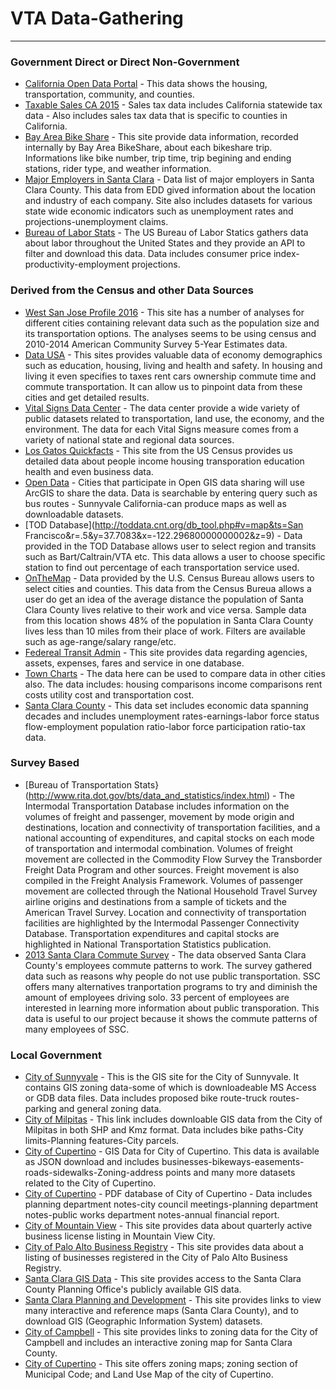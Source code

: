 # VTA Data-Gathering

--------------------------

### Government Direct or Direct Non-Government

- [California Open Data Portal](https://data.ca.gov/dataset/california-affordable-housing-and-sustainable-communities) - This data shows the housing, transportation, community, and counties.
- [Taxable Sales CA 2015](http://www.boe.ca.gov/news/tsalescont15.htm) - Sales tax data includes California statewide tax data - Also includes sales tax data that is specific to counties in California.
- [Bay Area Bike Share](http://www.bayareabikeshare.com/open-data) - This site provide data information, recorded internally by Bay Area BikeShare, about each bikeshare trip. Informations like bike number, trip time, trip begining and ending stations, rider type, and weather information.
- [Major Employers in Santa Clara](http://www.labormarketinfo.edd.ca.gov/majorer/countymajorer.asp?CountyCode=000085) - Data list of major employers in Santa Clara County. This data from EDD gived information about the location and industry of each company. Site also includes datasets for various state wide economic indicators such as unemployment rates and projections-unemployment claims.
- [Bureau of Labor Stats](http://www.bls.gov/developers/) - The US Bureau of Labor Statics gathers data about labor throughout the United States and they provide an API to filter and download this data. Data includes consumer price index-productivity-employment projections.

### Derived from the Census and other Data Sources

- [West San Jose Profile 2016](https://www.sccgov.org/sites/sccphd/en-us/Partners/Data/Documents/City%20Profiles/San%20Jose%20Neighborhoods/WestSanJose_neighprofilesPDF1011094.pdf) - This site has a number of analyses for different cities containing relevant data such as the population size and its transportation options.  The analyses seems to be using census and 2010-2014 American Community Survey 5-Year Estimates data.
- [Data USA](https://www.datausa.io) - This sites provides valuable data of economy demographics such as education, housing, living and health and safety. In housing and living it even specifies to taxes rent cars ownership commute time and commute transportation. It can allow us to pinpoint data from these cities and get detailed results.
- [Vital Signs Data Center](http://www.vitalsigns.mtc.ca.gov/data-center) - The data center provide a wide variety of public datasets related to transportation, land use, the economy, and the environment. The data for each Vital Signs measure comes from a variety of national state and regional data sources.
- [Los Gatos Quickfacts](http://www.census.gov/quickfacts/table/PST045215/0644112) - This site from the US Census provides us detailed data about people income housing transporation education health and even business data.
- [Open Data](http://opendata.arcgis.com/) - Cities that participate in Open GIS data sharing will use ArcGIS to share the data. Data is searchable by entering query such as bus routes - Sunnyvale California-can produce maps as well as downloadable datasets.
- [TOD Database](http://toddata.cnt.org/db_tool.php#v=map&ts=San Francisco&r=.5&y=37.7083&x=-122.29680000000002&z=9) - Data provided in the TOD Database allows user to select region and transits such as Bart/Caltrain/VTA etc. This data allows a user to choose specific station to find out percentage of each transportation service used.
- [OnTheMap](http://onthemap.ces.census.gov) - Data provided by the U.S. Census Bureau allows users to select cities and counties. This data from the Census Bureua allows a user do get an idea of the average distance the population of Santa Clara County lives relative to their work and vice versa. Sample data from this location shows 48% of the population in Santa Clara County lives less than 10 miles from their place of work. Filters are available such as age-range/salary range/etc.
- [Federeal Transit Admin](https://www.transit.dot.gov/ntd/ntd-data) - This site provides data regarding agencies, assets, expenses, fares and service in one database. 
- [Town Charts](http://www.towncharts.com/Towncharts-Data-Sources.html) - The data here can be used to compare data in other cities also. The data includes: housing comparisons income comparisons rent costs utility cost and transportation cost.
- [Santa Clara County](http://www.bayareacensus.ca.gov/counties/SantaClaraCounty.htm) - This data set includes economic data spanning decades and includes unemployment rates-earnings-labor force status flow-employment population ratio-labor force participation ratio-tax data.

### Survey Based

- [Bureau of Transportation Stats}(http://www.rita.dot.gov/bts/data_and_statistics/index.html) - The Intermodal Transportation Database includes information on the volumes of freight and passenger, movement by mode origin and destinations, location and connectivity of transportation facilities, and a national accounting of expenditures, and capital stocks on each mode of transportation and intermodal combination. Volumes of freight movement are collected in the Commodity Flow Survey the Transborder Freight Data Program and other sources. Freight movement is also compiled in the Freight Analysis Framework. Volumes of passenger movement are collected through the National Household  Travel Survey airline origins and destinations from a sample of tickets and the American Travel Survey. Location and connectivity of transportation facilities are highlighted by the Intermodal Passenger Connectivity Database. Transportation expenditures and capital stocks are highlighted in National Transportation Statistics publication.
- [2013 Santa Clara Commute Survey](http://sccgov.iqm2.com/Citizens/FileOpen.aspx?Type=4&ID=128465&MeetingID=5008.) - The data observed Santa Clara County's employees commute patterns to work. The survey gathered data such as reasons why people do not use public transportation. SSC offers many alternatives tranportation programs to try and diminish the amount of employees driving solo. 33 percent of employees are interested in learning more information about public transporation. This data is useful to our project because it shows the commute patterns of many employees of SSC.

### Local Government 

- [City of Sunnyvale](http://gis.sunnyvale.ca.gov/gallery/) - This is the GIS site for the City of Sunnyvale. It contains GIS zoning data-some of which is downloadeable MS Access or GDB data files. Data includes proposed bike route-truck routes-parking and general zoning data.
- [City of Milpitas](http://www.ci.milpitas.ca.gov/milpitas/departments/information-services/geographic-information/) - This link includes downloable GIS data from the City of Milpitas in both SHP and Kmz format. Data includes bike paths-City limits-Planning features-City parcels.
- [City of Cupertino](http://gis.cupertino.opendata.arcgis.com/datasets/a120916e9b404c94a3ce98827d438c5a_20) - GIS Data for City of Cupertino. This data is available as JSON download and includes businesses-bikeways-easements-roads-sidewalks-Zoning-address points and many more datasets related to the City of Cupertino.
- [City of Cupertino](http://64.165.34.13/WebLink/Browse.aspx?cr=1) - PDF database of City of Cupertino - Data includes planning department notes-city council meetings-planning department notes-public works department notes-annual financial report.
- [City of Mountain View](http://www.mountainview.gov/depts/fasd/revenue/business/default.asp) - This site provides data about quarterly active business license listing in Mountain View City. 
- [City of Palo Alto Business Registry](http://data.cityofpaloalto.org/dataviews/94045/business-registry-certificate/) - This site provides data about a listing of businesses registered in the City of Palo Alto Business Registry.
- [Santa Clara GIS Data](http://gisdata.sccplanning.opendata.arcgis.com) - This site provides access to the Santa Clara County Planning Office's publicly available GIS data.
- [Santa Clara Planning and Development](https://www.sccgov.org/sites/dpd/Programs/gis/Pages/home.aspx) - This site provides links to view many interactive and reference maps (Santa Clara County), and to download GIS (Geographic Information System) datasets. 
- [City of Campbell](http://www.cityofcampbell.com/166/Zoning-and-Land-Use) - This site provides links to zoning data for the City of Campbell and includes an interactive zoning map for Santa Clara County.
- [City of Cupertino](http://www.cupertino.org/index.aspx?page=291) - This site offers zoning maps; zoning section of Municipal Code; and Land Use Map of the city of Cupertino.






